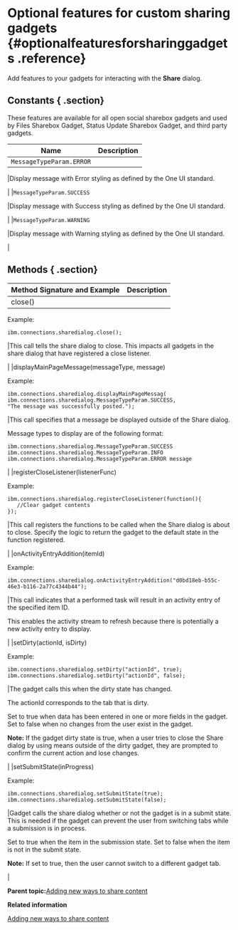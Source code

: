 # Optional features for custom sharing gadgets {#optionalfeaturesforsharinggadgets .reference}

Add features to your gadgets for interacting with the **Share** dialog.

## Constants { .section}

These features are available for all open social sharebox gadgets and used by Files Sharebox Gadget, Status Update Sharebox Gadget, and third party gadgets.

|Name|Description|
|----|-----------|
|`MessageTypeParam.ERROR`

|Display message with Error styling as defined by the One UI standard.

|
|`MessageTypeParam.SUCCESS`

|Display message with Success styling as defined by the One UI standard.

|
|`MessageTypeParam.WARNING`

|Display message with Warning styling as defined by the One UI standard.

|

## Methods { .section}

|Method Signature and Example|Description|
|----------------------------|-----------|
|close\(\)

Example:

```
ibm.connections.sharedialog.close();
```

|This call tells the share dialog to close. This impacts all gadgets in the share dialog that have registered a close listener.

|
|displayMainPageMessage\(messageType, message\)

Example:

```
ibm.connections.sharedialog.displayMainPageMessag(
ibm.connections.sharedialog.MessageTypeParam.SUCCESS,
"The message was successfully posted.");
```

|This call specifies that a message be displayed outside of the Share dialog.

Message types to display are of the following format:

```
ibm.connections.sharedialog.MessageTypeParam.SUCCESS
ibm.connections.sharedialog.MessageTypeParam.INFO
ibm.connections.sharedialog.MessageTypeParam.ERROR message
```

|
|registerCloseListener\(listenerFunc\)

Example:

```
ibm.connections.sharedialog.registerCloseListener(function(){
   //Clear gadget contents
});
```

|This call registers the functions to be called when the Share dialog is about to close. Specify the logic to return the gadget to the default state in the function registered.

|
|onActivityEntryAddition\(itemId\)

Example:

```
ibm.connections.sharedialog.onActivityEntryAddition("d0bd18eb-b55c-46e3-b116-2a77c4344b44");
```

|This call indicates that a performed task will result in an activity entry of the specified item ID.

This enables the activity stream to refresh because there is potentially a new activity entry to display.

|
|setDirty\(actionId, isDirty\)

Example:

```
ibm.connections.sharedialog.setDirty("actionId", true);
ibm.connections.sharedialog.setDirty("actionId", false);
```

|The gadget calls this when the dirty state has changed.

The actionId corresponds to the tab that is dirty.

Set to true when data has been entered in one or more fields in the gadget. Set to false when no changes from the user exist in the gadget.

**Note:** If the gadget dirty state is true, when a user tries to close the Share dialog by using means outside of the dirty gadget, they are prompted to confirm the current action and lose changes.

|
|setSubmitState\(inProgress\)

Example:

```
ibm.connections.sharedialog.setSubmitState(true);
ibm.connections.sharedialog.setSubmitState(false);
```

|Gadget calls the share dialog whether or not the gadget is in a submit state. This is needed if the gadget can prevent the user from switching tabs while a submission is in process.

Set to true when the item in the submission state. Set to false when the item is not in the submit state.

**Note:** If set to true, then the user cannot switch to a different gadget tab.

|

**Parent topic:**[Adding new ways to share content](../customize/t_customize_sharebox_gadgets.md)

**Related information**  


[Adding new ways to share content](../customize/t_customize_sharebox_gadgets.md)

